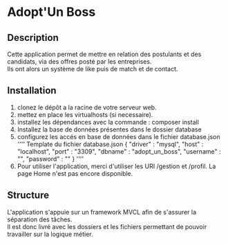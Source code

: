 # Adopt'Un Boss
## Description
Cette application permet de mettre en relation des postulants et des candidats, via des offres posté par les entreprises.  
Ils ont alors un système de like puis de match et de contact.

## Installation
1. clonez le dépôt a la racine de votre serveur web.
2. mettez en place les virtualhosts (si necessaire).
3. installez les dépendances avec la commande : composer install
4. Installez la base de données présentes dans le dossier database
4. configurez les accés en base de données dans le fichier database.json
''''
Template du fichier  database.json
{ 
    "driver" : "mysql", 
    "host" : "localhost", 
    "port" : "3309", 
    "dbname" : "adopt_un_boss", 
    "username" : "", 
    "password" : "" 
}
''''
5. Pour utiliser l'application, merci d'utiliser les URI /gestion et /profil.
La page Home n'est pas encore disponible.

## Structure
L'application s'appuie sur un framework MVCL afin de s'assurer la séparation des tâches.   
Il est donc livré avec les dossiers et les fichiers permettant de pouvoir travailler sur la logique métier.   
